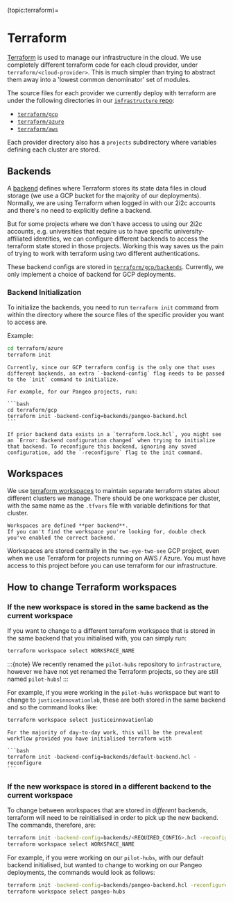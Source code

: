 (topic:terraform)=
# Terraform

[Terraform](https://www.terraform.io/) is used to manage our infrastructure in the cloud.
We use completely different terraform code for each cloud provider, under `terraform/<cloud-provider>`.
This is much simpler than trying to abstract them away into a 'lowest common denominator' set of modules.

The source files for each provider we currently deploy with terraform are under the following directories in our [`infrastructure` repo](https://github.com/2i2c-org/infrastructure):

- [`terraform/gcp`](https://github.com/2i2c-org/infrastructure/tree/HEAD/terraform/gcp)
- [`terraform/azure`](https://github.com/2i2c-org/infrastructure/tree/HEAD/terraform/azure)
- [`terraform/aws`](https://github.com/2i2c-org/infrastructure/tree/HEAD/terraform/aws)

Each provider directory also has a `projects` subdirectory where variables defining each cluster are stored.

## Backends

A [backend](https://www.terraform.io/language/settings/backends/configuration) defines where Terraform stores its state data files in cloud storage (we use a GCP bucket for the majority of our deployments).
Normally, we are using Terraform when logged in with our 2i2c accounts and there's no need to explicitly define a backend.

But for some projects where we don't have access to using our 2i2c accounts, e.g. universities that require us to have specific university-affiliated identities, we can configure different backends to access the terraform state stored in those projects.
Working this way saves us the pain of trying to work with terraform using two different authentications.

These backend configs are stored in [`terraform/gcp/backends`](https://github.com/2i2c-org/infrastructure/tree/HEAD/terraform/gcp/backends).
Currently, we only implement a choice of backend for GCP deployments.

### Backend Initialization

To initialize the backends, you need to run `terraform init` command from within the directory where the source files of the specific provider you want to access are.

Example:

```bash
cd terraform/azure
terraform init
```

````{note}
Currently, since our GCP terraform config is the only one that uses different backends, an extra `-backend-config` flag needs to be passed to the `init` command to initialize.

For example, for our Pangeo projects, run:

```bash
cd terraform/gcp
terraform init -backend-config=backends/pangeo-backend.hcl
```
````

```{note}
If prior backend data exists in a `terraform.lock.hcl`, you might see an `Error: Backend configuration changed` when trying to initialize that backend. To reconfigure this backend, ignoring any saved configuration, add the `-reconfigure` flag to the init command.
```

## Workspaces

We use [terraform workspaces](https://www.terraform.io/docs/language/state/workspaces.html)
to maintain separate terraform states about different clusters we manage.
There should be one workspace per cluster, with the same name as the `.tfvars`
file with variable definitions for that cluster.

```{note}
Workspaces are defined **per backend**.
If you can't find the workspace you're looking for, double check you've enabled the correct backend.
```

Workspaces are stored centrally in the `two-eye-two-see` GCP project, even
when we use Terraform for projects running on AWS / Azure. You must have
access to this project before you can use terraform for our infrastructure.

## How to change Terraform workspaces

### If the new workspace is stored in the same backend as the current workspace

If you want to change to a different terraform workspace that is stored in the same backend that you initialised with, you can simply run:

```bash
terraform workspace select WORKSPACE_NAME
```


:::{note}
We recently renamed the `pilot-hubs` repository to `infrastructure`, however we have not yet renamed the Terraform projects, so they are still named `pilot-hubs`!
:::

For example, if you were working in the `pilot-hubs` workspace but want to change to `justiceinnovationlab`, these are both stored in the same backend and so the command looks like:

```bash
terraform workspace select justiceinnovationlab
```

````{note}
For the majority of day-to-day work, this will be the prevalent workflow provided you have initialised terraform with

```bash
terraform init -backend-config=backends/default-backend.hcl -reconfigure
```
````

### If the new workspace is stored in a different backend to the current workspace

To change between workspaces that are stored in _different_ backends, terraform will need to be reinitialised in order to pick up the new backend.
The commands, therefore, are:

```bash
terraform init -backend-config=backends/<REQUIRED_CONFIG>.hcl -reconfigure
terraform workspace select WORKSPACE_NAME
```

For example, if you were working on our `pilot-hubs`, with our default backend initialised, but wanted to change to working on our Pangeo deployments, the commands would look as follows:

```bash
terraform init -backend-config=backends/pangeo-backend.hcl -reconfigure
terraform workspace select pangeo-hubs
```
